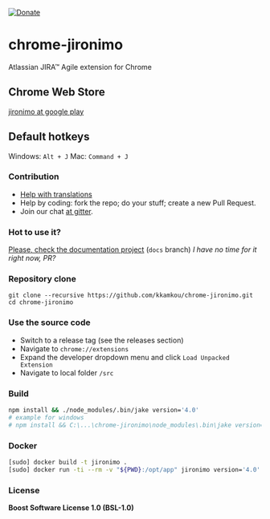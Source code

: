 [![Donate](https://img.shields.io/badge/Donate-PayPal-green.svg)](https://www.paypal.com/cgi-bin/webscr?cmd=_s-xclick&hosted_button_id=82G4WKMLK667U)

# chrome-jironimo
Atlassian JIRA&trade; Agile extension for Chrome

## Chrome Web Store
[jironimo at google play](https://chrome.google.com/webstore/detail/jironimo/bplmocfiilcboedgegkcndbngiicdihl)

## Default hotkeys
Windows: `Alt + J`
Mac: `Command + J`

### Contribution
* [Help with translations](https://www.transifex.com/projects/p/chrome-jironimo/)
* Help by coding: fork the repo; do your stuff; create a new Pull Request.
* Join our chat [at gitter](https://gitter.im/chrome-jironimo).

### Hot to use it?
[Please, check the documentation project](http://chrome-jironimo.readthedocs.org/) (`docs` branch)
*I have no time for it right now, PR?*

### Repository clone
```
git clone --recursive https://github.com/kkamkou/chrome-jironimo.git
cd chrome-jironimo
```

### Use the source code
- Switch to a release tag (see the releases section)
- Navigate to `chrome://extensions`
- Expand the developer dropdown menu and click `Load Unpacked Extension`
- Navigate to local folder `/src`

### Build
```bash
npm install && ./node_modules/.bin/jake version='4.0'
# example for windows
# npm install && C:\...\chrome-jironimo\node_modules\.bin\jake version='4.0'
```

### Docker
```bash
[sudo] docker build -t jironimo .
[sudo] docker run -ti --rm -v "${PWD}:/opt/app" jironimo version='4.0'
```

### License
**Boost Software License 1.0 (BSL-1.0)**
